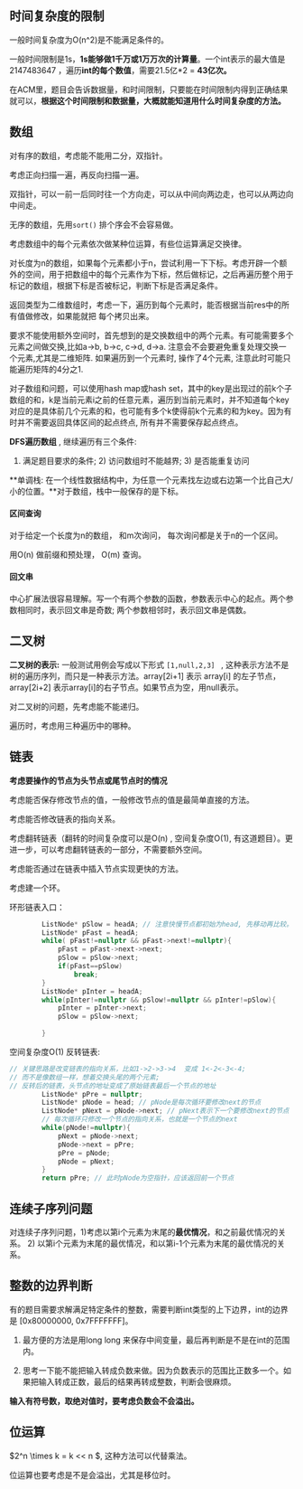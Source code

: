 ## 时间复杂度的限制

一般时间复杂度为O(n^2)是不能满足条件的。

一般时间限制是1s，**1s能够做1千万或1万万次的计算量**。一个int表示的最大值是2147483647 ，遍历**int的每个数值**，需要21.5亿*2 = **43亿次。**

在ACM里，题目会告诉数据量，和时间限制，只要能在时间限制内得到正确结果就可以，**根据这个时间限制和数据量，大概就能知道用什么时间复杂度的方法。**





## 数组

对有序的数组，考虑能不能用二分，双指针。

考虑正向扫描一遍，再反向扫描一遍。

双指针，可以一前一后同时往一个方向走，可以从中间向两边走，也可以从两边向中间走。

无序的数组，先用`sort()` 排个序会不会容易做。

考虑数组中的每个元素依次做某种位运算，有些位运算满足交换律。

对长度为n的数组，如果每个元素都小于n，尝试利用一下下标。考虑开辟一个额外的空间，用于把数组中的每个元素作为下标，然后做标记，之后再遍历整个用于标记的数组，根据下标是否被标记，判断下标是否满足条件。

返回类型为二维数组时，考虑一下，遍历到每个元素时，能否根据当前res中的所有值做修改，如果能就把 每个拷贝出来。

要求不能使用额外空间时，首先想到的是交换数组中的两个元素。有可能需要多个元素之间做交换,比如a->b, b->c, c->d, d->a.  注意会不会要避免重复处理交换一个元素,尤其是二维矩阵. 如果遍历到一个元素时, 操作了4个元素, 注意此时可能只能遍历矩阵的4分之1.

对子数组和问题，可以使用hash map或hash set，其中的key是出现过的前k个子数组的和，k是当前元素i之前的任意元素，遍历到当前元素时，并不知道每个key对应的是具体前几个元素的和，也可能有多个k使得前k个元素的和为key。因为有时并不需要返回具体区间的起点终点, 所有并不需要保存起点终点。

**DFS遍历数组** , 继续遍历有三个条件:

1) 满足题目要求的条件;  2) 访问数组时不能越界; 3) 是否能重复访问

**单调栈: 在一个线性数据结构中，为任意一个元素找左边或右边第一个比自己大/小的位置。**对于数组，栈中一般保存的是下标。 

#### 区间查询

对于给定一个长度为n的数组， 和m次询问， 每次询问都是关于n的一个区间。

用O(n) 做前缀和预处理， O(m) 查询。

#### 回文串 

中心扩展法很容易理解。写一个有两个参数的函数，参数表示中心的起点。两个参数相同时，表示回文串是奇数; 两个参数相邻时，表示回文串是偶数。



## 二叉树

**二叉树的表示:**  一般测试用例会写成以下形式 `[1,null,2,3] ` ,  这种表示方法不是树的遍历序列，而只是一种表示方法。array[2i+1] 表示 array[i] 的左子节点， array[2i+2] 表示array[i]的右子节点。如果节点为空，用null表示。



对二叉树的问题，先考虑能不能递归。

遍历时，考虑用三种遍历中的哪种。





## 链表

**考虑要操作的节点为头节点或尾节点时的情况**

考虑能否保存修改节点的值，一般修改节点的值是最简单直接的方法。

考虑能否修改链表的指向关系。

考虑翻转链表（翻转的时间复杂度可以是O(n) , 空间复杂度O(1), 有这道题目）。更进一步，可以考虑翻转链表的一部分，不需要额外空间。

考虑能否通过在链表中插入节点实现更快的方法。

考虑建一个环。

环形链表入口：

```c++
        ListNode* pSlow = headA; // 注意快慢节点都初始为head, 先移动再比较。
        ListNode* pFast = headA;
        while( pFast!=nullptr && pFast->next!=nullptr){
            pFast = pFast->next->next;
            pSlow = pSlow->next;
            if(pFast==pSlow)
                break;
        }
        ListNode* pInter = headA;
        while(pInter!=nullptr && pSlow!=nullptr && pInter!=pSlow){
            pInter = pInter->next;
            pSlow = pSlow->next;
            
        }
```

空间复杂度O(1) 反转链表: 

```c++
// 关键思路是改变链表的指向关系，比如1->2->3->4  变成 1<-2<-3<-4;
// 而不是像数组一样，想着交换头尾的两个元素;
// 反转后的链表，头节点的地址变成了原始链表最后一个节点的地址
        ListNode* pPre = nullptr;
        ListNode* pNode = head; // pNode是每次循环要修改next的节点
        ListNode* pNext = pNode->next; // pNext表示下一个要修改next的节点
		// 每次循环只修改一个节点的指向关系，也就是一个节点的next
        while(pNode!=nullptr){
            pNext = pNode->next;
            pNode->next = pPre;
            pPre = pNode;
            pNode = pNext;
        }
        return pPre; // 此时pNode为空指针，应该返回前一个节点
```



## 连续子序列问题

对连续子序列问题，1)考虑以第i个元素为末尾的**最优情况**，和之前最优情况的关系。 2) 以第i个元素为末尾的最优情况，和以第i-1个元素为末尾的最优情况的关系。



## 整数的边界判断

有的题目需要求解满足特定条件的整数，需要判断int类型的上下边界，int的边界是 [0x80000000, 0x7FFFFFFF]。

1) 最方便的方法是用long long 来保存中间变量，最后再判断是不是在int的范围内。

2) 思考一下能不能把输入转成负数来做。因为负数表示的范围比正数多一个。如果把输入转成正数，最后的结果再转成整数，判断会很麻烦。

**输入有符号数，取绝对值时，要考虑负数会不会溢出。**



## 位运算

$2^n \times k = k << n $, 这种方法可以代替乘法。

位运算也要考虑是不是会溢出，尤其是移位时。



